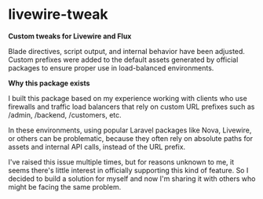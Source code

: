 # livewire-tweak

**Custom tweaks for Livewire and Flux**  

Blade directives, script output, and internal behavior have been adjusted. Custom prefixes were added to the default assets generated by official packages to ensure proper use in load-balanced environments.

**Why this package exists**

I built this package based on my experience working with clients who use firewalls and traffic load balancers that rely on custom URL prefixes such as /admin, /backend, /customers, etc. 

In these environments, using popular Laravel packages like Nova, Livewire, or others can be problematic, because they often rely on absolute paths for assets and internal API calls, instead of the URL prefix.  

I've raised this issue multiple times, but for reasons unknown to me, it seems there's little interest in officially supporting this kind of feature. So I decided to build a solution for myself and now I'm sharing it with others who might be facing the same problem.